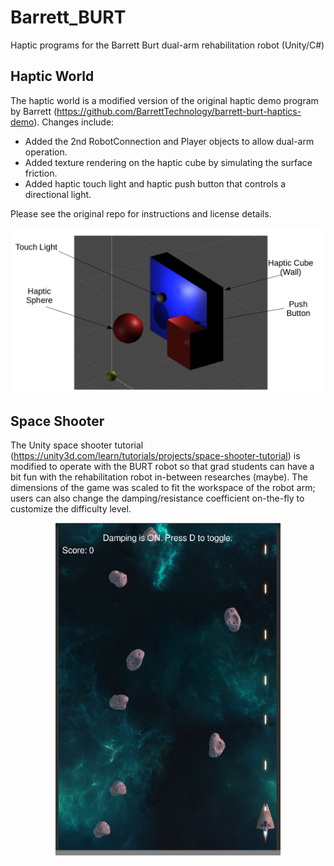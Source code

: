 # Barrett_BURT
Haptic programs for the Barrett Burt dual-arm rehabilitation robot (Unity/C#)

## Haptic World
The haptic world is a modified version of the original haptic demo program by Barrett (https://github.com/BarrettTechnology/barrett-burt-haptics-demo). Changes include:
* Added the 2nd RobotConnection and Player objects to allow dual-arm operation.
* Added texture rendering on the haptic cube by simulating the surface friction.
* Added haptic touch light and haptic push button that controls a directional light.

Please see the original repo for instructions and license details.

<p align="center"> <img src="./barrett-burt-haptics-demo-bimanual-world/HapticWorld.png" width="800"/> </p>

## Space Shooter
The Unity space shooter tutorial (https://unity3d.com/learn/tutorials/projects/space-shooter-tutorial) is modified to operate with the BURT robot so that grad students can have a bit fun with the rehabilitation robot in-between researches (maybe). The dimensions of the game was scaled to fit the workspace of the robot arm; users can also change the damping/resistance coefficient on-the-fly to customize the difficulty level.

<p align="center">  <img src="./Space Shooter/SpaceShooter.png" width="360"/> </p>
